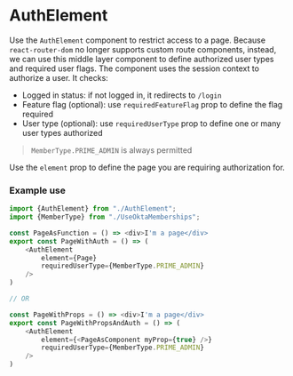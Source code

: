 # AuthElement

Use the `AuthElement` component to restrict access to a page. Because `react-router-dom`
no longer supports custom route components, instead, we can use this middle layer component
to define authorized user types and required user flags. The component uses the session
context to authorize a user. It checks:

-   Logged in status: if not logged in, it redirects to `/login`
-   Feature flag (optional): use `requiredFeatureFlag` prop to define the flag required
-   User type (optional): use `requiredUserType` prop to define one or many user types authorized

> `MemberType.PRIME_ADMIN` is always permitted

Use the `element` prop to define the page you are requiring authorization for.

### Example use

```typescript jsx
import {AuthElement} from "./AuthElement";
import {MemberType} from "./UseOktaMemberships";

const PageAsFunction = () => <div>I'm a page</div>
export const PageWithAuth = () => (
    <AuthElement
        element={Page}
        requiredUserType={MemberType.PRIME_ADMIN}
    />
)

// OR

const PageWithProps = () => <div>I'm a page</div>
export const PageWithPropsAndAuth = () => (
    <AuthElement
        element={<PageAsComponent myProp={true} />}
        requiredUserType={MemberType.PRIME_ADMIN}
    />
)
```
